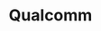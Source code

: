 ---
title: Qualcomm
position: 1
feature-image: "/uploads/qualcomm-feature.jpg"
is-carousel: true
carousel-text: Launching the first ever drone race at Wembley Stadium
link: "/projects/qualcomm/"
---